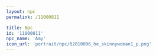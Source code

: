 ```yaml
---
layout: npc
permalink: /11000811

title: Npc
id: '11000811'
npc_name: 'Amy'
icon_url: 'portrait/npc/02010096_he_skinnywoman1_p.png'
---
```

